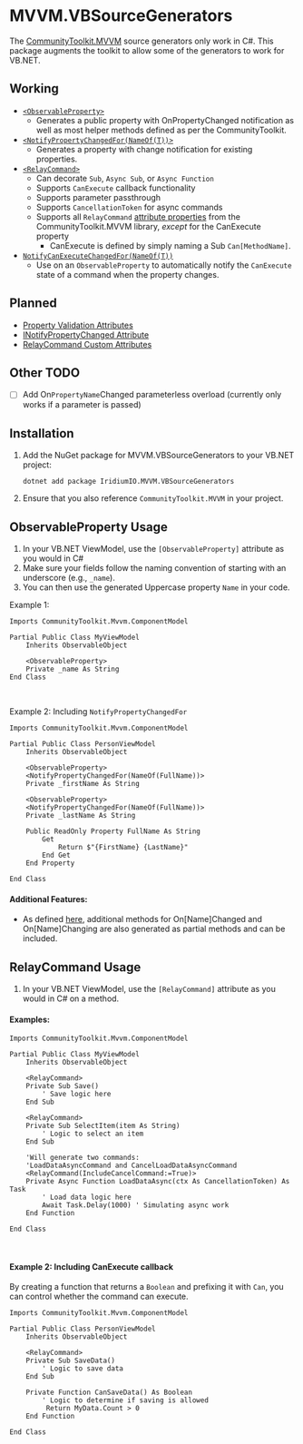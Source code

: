 # MVVM.VBSourceGenerators

The [CommunityToolkit.MVVM](https://github.com/CommunityToolkit/dotnet) source generators only work in C#. This package augments the toolkit to allow some of the generators to work for VB.NET.



## Working

- [`<ObservableProperty>`](https://learn.microsoft.com/en-us/dotnet/communitytoolkit/mvvm/generators/observableproperty) 
    - Generates a public property with OnPropertyChanged notification as well as most helper methods defined as per the CommunityToolkit.
- [`<NotifyPropertyChangedFor(NameOf(T))>`](https://learn.microsoft.com/en-us/dotnet/communitytoolkit/mvvm/generators/observableproperty#notifying-dependent-properties) 
    - Generates a property with change notification for existing properties.
- [`<RelayCommand>`](https://learn.microsoft.com/en-us/dotnet/communitytoolkit/mvvm/generators/relaycommand)
   - Can decorate `Sub`, `Async Sub`, or `Async Function`
   - Supports `CanExecute` callback functionality
   - Supports parameter passthrough
   - Supports `CancellationToken` for async commands
   - Supports all `RelayCommand` [attribute properties](https://learn.microsoft.com/en-us/dotnet/communitytoolkit/mvvm/generators/relaycommand) from the CommunityToolkit.MVVM library, *except* for the CanExecute property
     - CanExecute is defined by simply naming a Sub `Can[MethodName]`.
- [`NotifyCanExecuteChangedFor(NameOf(T))`](https://learn.microsoft.com/en-us/dotnet/communitytoolkit/mvvm/generators/observableproperty#notifying-dependent-commands)
   - Use on an `ObservableProperty` to automatically notify the `CanExecute` state of a command when the property changes.

## Planned
- [Property Validation Attributes](https://learn.microsoft.com/en-us/dotnet/communitytoolkit/mvvm/generators/observableproperty#requesting-property-validation)
- [INotifyPropertyChanged Attribute](https://learn.microsoft.com/en-us/dotnet/communitytoolkit/mvvm/generators/inotifypropertychanged)
- [RelayCommand Custom Attributes](https://learn.microsoft.com/en-us/dotnet/communitytoolkit/mvvm/generators/relaycommand#adding-custom-attributes)

## Other TODO
- [ ] Add On`PropertyName`Changed parameterless overload (currently only works if a parameter is passed)

## Installation

1. Add the NuGet package for MVVM.VBSourceGenerators to your VB.NET project:
    ```shell
    dotnet add package IridiumIO.MVVM.VBSourceGenerators
    ```
2. Ensure that you also reference `CommunityToolkit.MVVM` in your project.

## ObservableProperty Usage

1. In your VB.NET ViewModel, use the `[ObservableProperty]` attribute as you would in C#
2. Make sure your fields follow the naming convention of starting with an underscore (e.g., `_name`).
3. You can then use the generated Uppercase property `Name` in your code.

Example 1:

```vbnet
Imports CommunityToolkit.Mvvm.ComponentModel

Partial Public Class MyViewModel
    Inherits ObservableObject

    <ObservableProperty>
    Private _name As String
End Class
```

&nbsp;

Example 2: Including `NotifyPropertyChangedFor`

```vbnet
Imports CommunityToolkit.Mvvm.ComponentModel

Partial Public Class PersonViewModel
    Inherits ObservableObject

    <ObservableProperty>
    <NotifyPropertyChangedFor(NameOf(FullName))>
    Private _firstName As String

    <ObservableProperty>
    <NotifyPropertyChangedFor(NameOf(FullName))>
    Private _lastName As String

    Public ReadOnly Property FullName As String
        Get
            Return $"{FirstName} {LastName}"
        End Get
    End Property

End Class
```

#### Additional Features:
- As defined [here](https://learn.microsoft.com/en-us/dotnet/communitytoolkit/mvvm/generators/observableproperty), additional methods for On[Name]Changed and On[Name]Changing are also generated as partial methods and can be included. 

## RelayCommand Usage

1. In your VB.NET ViewModel, use the `[RelayCommand]` attribute as you would in C# on a method.


#### Examples:

```vbnet
Imports CommunityToolkit.Mvvm.ComponentModel

Partial Public Class MyViewModel
    Inherits ObservableObject

    <RelayCommand>
    Private Sub Save()
        ' Save logic here
    End Sub

    <RelayCommand>
    Private Sub SelectItem(item As String)
        ' Logic to select an item
    End Sub

    'Will generate two commands:
    'LoadDataAsyncCommand and CancelLoadDataAsyncCommand
    <RelayCommand(IncludeCancelCommand:=True)>
    Private Async Function LoadDataAsync(ctx As CancellationToken) As Task
        ' Load data logic here
        Await Task.Delay(1000) ' Simulating async work
    End Function

End Class
```

&nbsp;

#### Example 2: Including CanExecute callback

By creating a function that returns a `Boolean` and prefixing it with `Can`, you can control whether the command can execute.

```vbnet
Imports CommunityToolkit.Mvvm.ComponentModel

Partial Public Class PersonViewModel
    Inherits ObservableObject

    <RelayCommand>
    Private Sub SaveData()
        ' Logic to save data
    End Sub

    Private Function CanSaveData() As Boolean
        ' Logic to determine if saving is allowed
         Return MyData.Count > 0
    End Function

End Class
```
